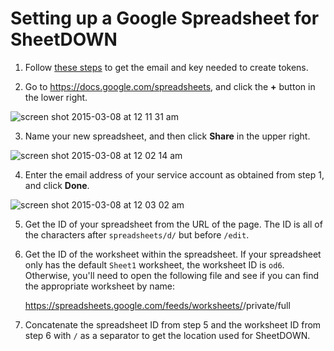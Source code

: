 Setting up a Google Spreadsheet for SheetDOWN
=============================================

1. Follow [these steps](https://github.com/jed/google-oauth-jwt-stream/blob/master/SETUP.md) to get the email and key needed to create tokens.

2. Go to https://docs.google.com/spreadsheets, and click the **+** button in the lower right.

  ![screen shot 2015-03-08 at 12 11 31 am](https://cloud.githubusercontent.com/assets/4433/6544649/1e39e17a-c528-11e4-8188-dc5fff304894.png)

3. Name your new spreadsheet, and then click **Share** in the upper right.

  ![screen shot 2015-03-08 at 12 02 14 am](https://cloud.githubusercontent.com/assets/4433/6544646/1e2ec24a-c528-11e4-8165-5083b0176844.png)

4. Enter the email address of your service account as obtained from step 1, and click **Done**.

  ![screen shot 2015-03-08 at 12 03 02 am](https://cloud.githubusercontent.com/assets/4433/6544648/1e30a100-c528-11e4-9638-23e5506689bc.png)

5. Get the ID of your spreadsheet from the URL of the page. The ID is all of the characters after `spreadsheets/d/` but before `/edit`.

6. Get the ID of the worksheet within the spreadsheet. If your spreadsheet only has the default `Sheet1` worksheet, the worksheet ID is `od6`. Otherwise, you'll need to open the following file and see if you can find the appropriate worksheet by name:

    https://spreadsheets.google.com/feeds/worksheets/<spreadsheet-id>/private/full

7. Concatenate the spreadsheet ID from step 5 and the worksheet ID from step 6 with `/` as a separator to get the location used for SheetDOWN.
